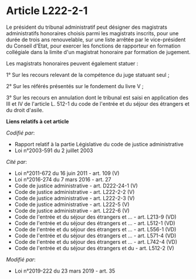 # Article L222-2-1

Le président du tribunal administratif peut désigner des magistrats administratifs honoraires choisis parmi les magistrats
inscrits, pour une durée de trois ans renouvelable, sur une liste arrêtée par le vice-président du Conseil d'Etat, pour
exercer les fonctions de rapporteur en formation collégiale dans la limite d'un magistrat honoraire par formation de
jugement. 

Les magistrats honoraires peuvent également statuer : 

1° Sur les recours relevant de la compétence du juge statuant seul ; 

2° Sur les référés présentés sur le fondement du livre V ; 

3° Sur les recours en annulation dont le tribunal est saisi en application des III et IV de l'article L. 512-1 du code de
l'entrée et du séjour des étrangers et du droit d'asile.

**Liens relatifs à cet article**

_Codifié par_:

  - Rapport relatif à la partie Législative du code de justice administrative
  - Loi n°2003-591 du 2 juillet 2003

_Cité par_:

  - Loi n°2011-672 du 16 juin 2011 - art. 109 (V)
  - Loi n°2016-274 du 7 mars 2016 - art. 27
  - Code de justice administrative - art. D222-24-1 (V)
  - Code de justice administrative - art. L222-2-2 (V)
  - Code de justice administrative - art. L222-2-3 (V)
  - Code de justice administrative - art. L222-5 (V)
  - Code de justice administrative - art. L222-6 (V)
  - Code de l'entrée et du séjour des étrangers et ... - art. L213-9 (VD)
  - Code de l'entrée et du séjour des étrangers et ... - art. L512-1 (VD)
  - Code de l'entrée et du séjour des étrangers et ... - art. L556-1 (VD)
  - Code de l'entrée et du séjour des étrangers et ... - art. L571-4 (VD)
  - Code de l'entrée et du séjour des étrangers et ... - art. L742-4 (VD)
  - Code de l'entrée et du séjour des étrangers et du  - art. L512-2 (V)

_Modifié par_:

  - Loi n°2019-222 du 23 mars 2019 - art. 35
